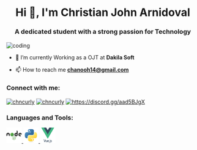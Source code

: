 <h1 align="center">Hi 👋, I'm Christian John Arnidoval</h1>
<h3 align="center">A dedicated student with a strong passion for Technology</h3>
<img align="center" alt="coding" src="https://media1.giphy.com/media/v1.Y2lkPTc5MGI3NjExbmdraHJtcjB6djNhbndsaTZjeWx0YnZybzNqeWs2cDZ1NDQ4enF5OCZlcD12MV9pbnRlcm5hbF9naWZfYnlfaWQmY3Q9Zw/bGgsc5mWoryfgKBx1u/giphy.gif">

- 🔭 I’m currently Working as a OJT at **Dakila Soft**

- 📫 How to reach me **chanooh14@gmail.com**

<h3 align="left">Connect with me:</h3>
<p align="left">
<a href="https://fb.com/chncurly" target="blank"><img align="center" src="https://raw.githubusercontent.com/rahuldkjain/github-profile-readme-generator/master/src/images/icons/Social/facebook.svg" alt="chncurly" height="30" width="40" /></a>
<a href="https://instagram.com/chncurly" target="blank"><img align="center" src="https://raw.githubusercontent.com/rahuldkjain/github-profile-readme-generator/master/src/images/icons/Social/instagram.svg" alt="chncurly" height="30" width="40" /></a>
<a href="https://discord.gg/https://discord.gg/aad5BJgX" target="blank"><img align="center" src="https://raw.githubusercontent.com/rahuldkjain/github-profile-readme-generator/master/src/images/icons/Social/discord.svg" alt="https://discord.gg/aad5BJgX" height="30" width="40" /></a>
</p>

<h3 align="left">Languages and Tools:</h3>
<p align="left"> <a href="https://nodejs.org" target="_blank" rel="noreferrer"> <img src="https://raw.githubusercontent.com/devicons/devicon/master/icons/nodejs/nodejs-original-wordmark.svg" alt="nodejs" width="40" height="40"/> </a> <a href="https://www.python.org" target="_blank" rel="noreferrer"> <img src="https://raw.githubusercontent.com/devicons/devicon/master/icons/python/python-original.svg" alt="python" width="40" height="40"/> </a> <a href="https://vuejs.org/" target="_blank" rel="noreferrer"> <img src="https://raw.githubusercontent.com/devicons/devicon/master/icons/vuejs/vuejs-original-wordmark.svg" alt="vuejs" width="40" height="40"/> </a> </p>
